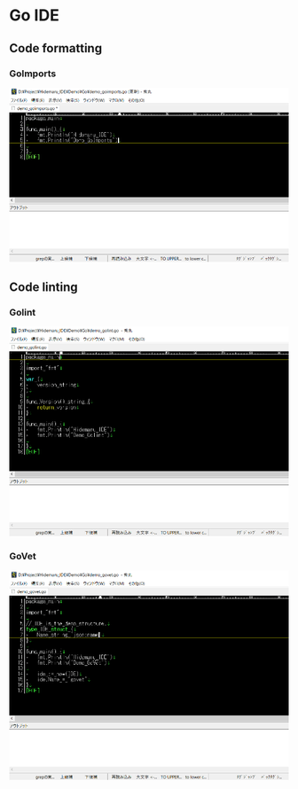 # Go IDE
## Code formatting
### GoImports
![Demo_GoImports](https://github.com/kaku86/hidemaru_ide/blob/master/Demo/Go/Demo_GoImports.gif)

## Code linting
### Golint
![Demo_Golint](https://github.com/kaku86/hidemaru_ide/blob/master/Demo/Go/Demo_Golint.gif)

### GoVet
![Demo_GoVet](https://github.com/kaku86/hidemaru_ide/blob/master/Demo/Go/Demo_GoVet.gif)

